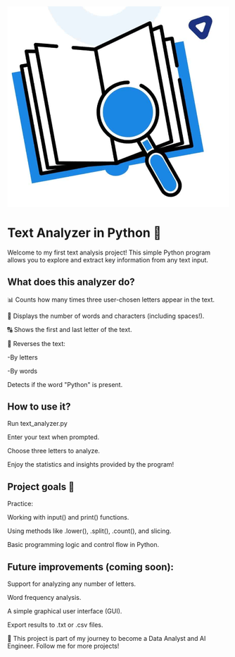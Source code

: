 ![Text Analysis](images/my_image_text.png)

# Text Analyzer in Python 📝
Welcome to my first text analysis project! 
This simple Python program allows you to explore and extract key information from any text input.


## What does this analyzer do?
📊 Counts how many times three user-chosen letters appear in the text.

🧮 Displays the number of words and characters (including spaces!).

🔠 Shows the first and last letter of the text.

🔄 Reverses the text:

  -By letters

  -By words

Detects if the word "Python" is present.


## How to use it?
Run text_analyzer.py

Enter your text when prompted.

Choose three letters to analyze.

Enjoy the statistics and insights provided by the program!

## Project goals 🎯
Practice:

Working with input() and print() functions.

Using methods like .lower(), .split(), .count(), and slicing.

Basic programming logic and control flow in Python.

## Future improvements (coming soon):
Support for analyzing any number of letters.

Word frequency analysis.

A simple graphical user interface (GUI).

Export results to .txt or .csv files.

💪 This project is part of my journey to become a Data Analyst and AI Engineer. Follow me for more projects!
